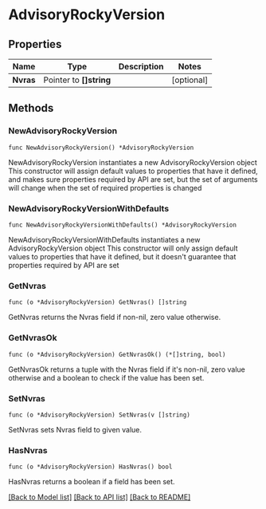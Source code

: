 # AdvisoryRockyVersion

## Properties

Name | Type | Description | Notes
------------ | ------------- | ------------- | -------------
**Nvras** | Pointer to **[]string** |  | [optional] 

## Methods

### NewAdvisoryRockyVersion

`func NewAdvisoryRockyVersion() *AdvisoryRockyVersion`

NewAdvisoryRockyVersion instantiates a new AdvisoryRockyVersion object
This constructor will assign default values to properties that have it defined,
and makes sure properties required by API are set, but the set of arguments
will change when the set of required properties is changed

### NewAdvisoryRockyVersionWithDefaults

`func NewAdvisoryRockyVersionWithDefaults() *AdvisoryRockyVersion`

NewAdvisoryRockyVersionWithDefaults instantiates a new AdvisoryRockyVersion object
This constructor will only assign default values to properties that have it defined,
but it doesn't guarantee that properties required by API are set

### GetNvras

`func (o *AdvisoryRockyVersion) GetNvras() []string`

GetNvras returns the Nvras field if non-nil, zero value otherwise.

### GetNvrasOk

`func (o *AdvisoryRockyVersion) GetNvrasOk() (*[]string, bool)`

GetNvrasOk returns a tuple with the Nvras field if it's non-nil, zero value otherwise
and a boolean to check if the value has been set.

### SetNvras

`func (o *AdvisoryRockyVersion) SetNvras(v []string)`

SetNvras sets Nvras field to given value.

### HasNvras

`func (o *AdvisoryRockyVersion) HasNvras() bool`

HasNvras returns a boolean if a field has been set.


[[Back to Model list]](../README.md#documentation-for-models) [[Back to API list]](../README.md#documentation-for-api-endpoints) [[Back to README]](../README.md)


